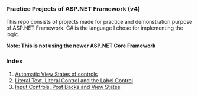 ### Practice Projects of ASP.NET Framework (v4)
This repo consists of projects made for practice and demonstration purpose of ASP.NET Framework.
C# is the language I chose for implementing the logic. 

**Note: This is not using the newer ASP.NET Core Framework**

### Index
1. [Automatic View States of controls](/FirstPage/)
2. [Literal Text, Literal Control and the Label Control](/LiteralControlAndText/)
3. [Input Controls, Post Backs and View States](/UserInputControls/)